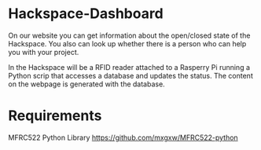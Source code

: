 Hackspace-Dashboard
===================
On our website you can get information about the open/closed state of the Hackspace.
You also can look up whether there is a person who can help you with your project.

In the Hackspace will be a RFID reader attached to a Rasperry Pi running a Python scrip that accesses a database and updates the status.
The content on the webpage is generated with the database.

Requirements
=================
MFRC522 Python Library https://github.com/mxgxw/MFRC522-python
